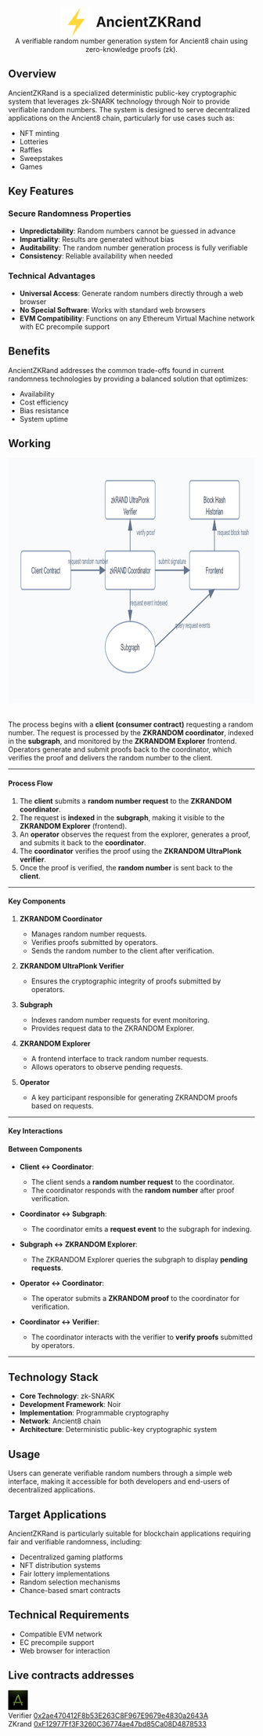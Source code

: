 <div style="display: flex; align-items: center; justify-content: center; text-align: center;">
  <img src="images/light.png" alt="Lightning Bolt" width="60" height="60" />
  <h1 style="margin: 0; padding-left: 10px;">AncientZKRand</h1>
</div>


<div align="center">
A verifiable random number generation system for Ancient8 chain using zero-knowledge proofs (zk).
</div>

## Overview


AncientZKRand is a specialized deterministic public-key cryptographic system that leverages zk-SNARK technology through Noir to provide verifiable random numbers. The system is designed to serve decentralized applications on the Ancient8 chain, particularly for use cases such as:

- NFT minting
- Lotteries
- Raffles
- Sweepstakes
- Games

## Key Features

### Secure Randomness Properties

- **Unpredictability**: Random numbers cannot be guessed in advance
- **Impartiality**: Results are generated without bias
- **Auditability**: The random number generation process is fully verifiable
- **Consistency**: Reliable availability when needed

### Technical Advantages

- **Universal Access**: Generate random numbers directly through a web browser
- **No Special Software**: Works with standard web browsers
- **EVM Compatibility**: Functions on any Ethereum Virtual Machine network with EC precompile support

## Benefits

AncientZKRand addresses the common trade-offs found in current randomness technologies by providing a balanced solution that optimizes:

- Availability
- Cost efficiency
- Bias resistance
- System uptime

## Working
<img src="images/1.png" height="500"/>
<br> <br>

The process begins with a **client (consumer contract)** requesting a random number. The request is processed by the **ZKRANDOM coordinator**, indexed in the **subgraph**, and monitored by the **ZKRANDOM Explorer** frontend. Operators generate and submit proofs back to the coordinator, which verifies the proof and delivers the random number to the client.  

---

#### Process Flow  

1. The **client** submits a **random number request** to the **ZKRANDOM coordinator**.  
2. The request is **indexed** in the **subgraph**, making it visible to the **ZKRANDOM Explorer** (frontend).  
3. An **operator** observes the request from the explorer, generates a proof, and submits it back to the **coordinator**.  
4. The **coordinator** verifies the proof using the **ZKRANDOM UltraPlonk verifier**.  
5. Once the proof is verified, the **random number** is sent back to the **client**.  

---

#### Key Components  

1. **ZKRANDOM Coordinator**  
   - Manages random number requests.  
   - Verifies proofs submitted by operators.  
   - Sends the random number to the client after verification.  

2. **ZKRANDOM UltraPlonk Verifier**  
   - Ensures the cryptographic integrity of proofs submitted by operators.  

3. **Subgraph**  
   - Indexes random number requests for event monitoring.  
   - Provides request data to the ZKRANDOM Explorer.  

4. **ZKRANDOM Explorer**  
   - A frontend interface to track random number requests.  
   - Allows operators to observe pending requests.  

5. **Operator**  
   - A key participant responsible for generating ZKRANDOM proofs based on requests.  

---

#### Key Interactions  

#### Between Components  

- **Client ↔ Coordinator**:  
  - The client sends a **random number request** to the coordinator.  
  - The coordinator responds with the **random number** after proof verification.  

- **Coordinator ↔ Subgraph**:  
  - The coordinator emits a **request event** to the subgraph for indexing.  

- **Subgraph ↔ ZKRANDOM Explorer**:  
  - The ZKRANDOM Explorer queries the subgraph to display **pending requests**.  

- **Operator ↔ Coordinator**:  
  - The operator submits a **ZKRANDOM proof** to the coordinator for verification.  

- **Coordinator ↔ Verifier**:  
  - The coordinator interacts with the verifier to **verify proofs** submitted by operators.  

---

## Technology Stack

- **Core Technology**: zk-SNARK
- **Development Framework**: Noir
- **Implementation**: Programmable cryptography
- **Network**: Ancient8 chain
- **Architecture**: Deterministic public-key cryptographic system

## Usage

Users can generate verifiable random numbers through a simple web interface, making it accessible for both developers and end-users of decentralized applications.

## Target Applications

AncientZKRand is particularly suitable for blockchain applications requiring fair and verifiable randomness, including:

- Decentralized gaming platforms
- NFT distribution systems
- Fair lottery implementations
- Random selection mechanisms
- Chance-based smart contracts

## Technical Requirements

- Compatible EVM network
- EC precompile support
- Web browser for interaction

## Live contracts addresses
<img src="images/4.jpg" height=40 width=40 /> <br>
Verifier [0x2ae470412F8b53E263C8F967E9679e4830a2643A](https://ancient8.testnet.routescan.io/address/0x2ae470412F8b53E263C8F967E9679e4830a2643A) <br>
ZKrand [0xF12977Ff3F3260C36774ae47bd85Ca08D4878533](https://ancient8.testnet.routescan.io/address/0xF12977Ff3F3260C36774ae47bd85Ca08D4878533) <br>

<br>
